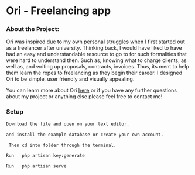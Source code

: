 
# Ori - Freelancing app

### About the Project: 
Ori was inspired due to my own personal struggles when I first started out as a freelancer after university. 
Thinking back, I would have liked to have had an easy and understandable resource to go to for such formalities that were hard 
to understand then. Such as, knowing what to charge clients, as well as, and writing up proposals, contracts, invoices.
Thus, its ment to help them learn the ropes to freelancing as they begin their career. I designed Ori to be simple, user friendly and visually appealing. 

You can learn more about Ori [here](https://sabrina53.github.io/oriPromoSite/) 
or if you have any further questions about my project or anything else please feel free to contact me! 


### Setup
```bash
Download the file and open on your text editor. 
```
```bash
and install the example database or create your own account.
```
```bash
 Then cd into folder through the terminal.
```

```bash
Run   php artisan key:generate

Run   php artisan serve 
```

